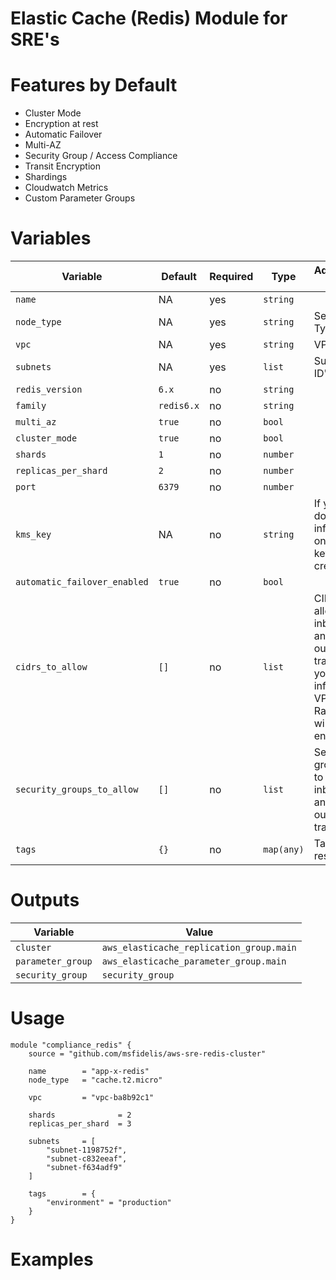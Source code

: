 # Elastic Cache (Redis) Module for SRE's 

# Features by Default

* Cluster Mode
* Encryption at rest
* Automatic Failover
* Multi-AZ 
* Security Group / Access Compliance
* Transit Encryption
* Shardings
* Cloudwatch Metrics
* Custom Parameter Groups

# Variables 

| Variable                      | Default       | Required  | Type      |  Additional Info  |
|-------------------------------|---------------|-----------|-----------|-------------------|
| `name`                        | NA            | yes       | `string`  |                   |
| `node_type`                   | NA            | yes       | `string`  | See Node Types    |    
| `vpc`                         | NA            | yes       | `string`  | VPC ID            |
| `subnets `                    | NA            | yes       | `list`    | Subnet ID's       |
| `redis_version`               | `6.x`         | no        | `string`  |                   |
| `family`                      | `redis6.x`    | no        | `string`  |                   |
| `multi_az`                    | `true`        | no        | `bool`    |                   |
| `cluster_mode`                | `true`        | no        | `bool`    |                   |
| `shards`                      | `1`           | no        | `number`  |                   |
| `replicas_per_shard`          | `2`           | no        | `number`  |                   | 
| `port`                        | `6379`        | no        | `number`  |                   |
| `kms_key`                     | NA            | no        | `string`  | If you don't inform, one KMS key will be created |
| `automatic_failover_enabled`  | `true`        | no        | `bool`    |                   |
| `cidrs_to_allow`              | `[]`          | no        | `list`    | CIDR's to allow inbound and outbound traffic; if you don't inform, VPC Ranges will be enable |
| `security_groups_to_allow`    | `[]`          | no        | `list`    | Security group ID's to enable inbound and outbound traffic    | 
| `tags`                        | `{}`          | no        | `map(any)`| Tags to resources  |


# Outputs 

| Variable                      | Value                                     |
|-------------------------------|-------------------------------------------|
| `cluster`                     | `aws_elasticache_replication_group.main`  |
| `parameter_group`             | `aws_elasticache_parameter_group.main`    | 
| `security_group`              | `security_group`                          | 

# Usage 

```hcl
module "compliance_redis" {
    source = "github.com/msfidelis/aws-sre-redis-cluster"

    name        = "app-x-redis"
    node_type   = "cache.t2.micro"

    vpc         = "vpc-ba8b92c1"

    shards              = 2
    replicas_per_shard  = 3

    subnets     = [
        "subnet-1198752f",
        "subnet-c832eeaf",
        "subnet-f634adf9"
    ]

    tags        = {
        "environment" = "production"
    }
}
```

# Examples
